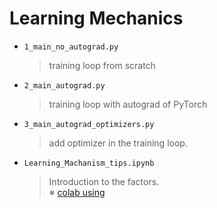 # Learning Mechanics 

* ```1_main_no_autograd.py``` 
    > training loop from scratch 

* ```2_main_autograd.py```
    > training loop with autograd of PyTorch 

* ```3_main_autograd_optimizers.py```
    > add optimizer in the training loop. 

* ```Learning_Machanism_tips.ipynb``` 
    > Introduction to the factors. <br/>
    > ※ [colab using](https://colab.research.google.com/github/DoranLyong/PyTorch-end2end/blob/master/Learning_Mechanics/Learning_Mechanism_tips.ipynb)